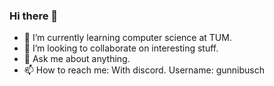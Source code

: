 ### Hi there 👋

<!--
**GunniBusch/GunniBusch** is a ✨ _special_ ✨ repository because its `README.md` (this file) appears on your GitHub profile.

Here are some ideas to get you started:

- 🔭 I’m currently working on ...
- 🌱 I’m currently learning ...
- 👯 I’m looking to collaborate on ...
- 🤔 I’m looking for help with ...
- 💬 Ask me about ...
- 📫 How to reach me: ...
- 😄 Pronouns: ...
- ⚡ Fun fact: ...
-->
- 🌱 I’m currently learning computer science at TUM.
- 👯 I’m looking to collaborate on interesting stuff.
- 💬 Ask me about anything.
- 📫 How to reach me: With discord. Username: gunnibusch
